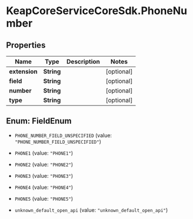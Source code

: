 # KeapCoreServiceCoreSdk.PhoneNumber

## Properties

Name | Type | Description | Notes
------------ | ------------- | ------------- | -------------
**extension** | **String** |  | [optional] 
**field** | **String** |  | [optional] 
**number** | **String** |  | [optional] 
**type** | **String** |  | [optional] 



## Enum: FieldEnum


* `PHONE_NUMBER_FIELD_UNSPECIFIED` (value: `"PHONE_NUMBER_FIELD_UNSPECIFIED"`)

* `PHONE1` (value: `"PHONE1"`)

* `PHONE2` (value: `"PHONE2"`)

* `PHONE3` (value: `"PHONE3"`)

* `PHONE4` (value: `"PHONE4"`)

* `PHONE5` (value: `"PHONE5"`)

* `unknown_default_open_api` (value: `"unknown_default_open_api"`)




